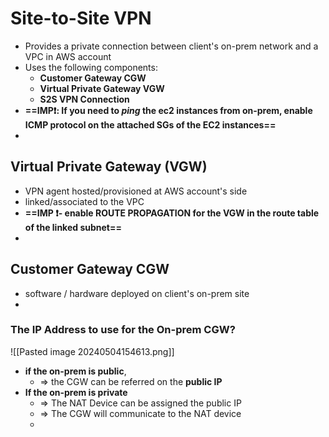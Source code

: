 
# Site-to-Site VPN

- Provides a private connection between client's on-prem network and a VPC in AWS account
- Uses the following components:
	- **Customer Gateway CGW**
	- **Virtual Private Gateway VGW**
	- **S2S VPN Connection**
- **==IMP❗️: If you need to *ping* the ec2 instances from on-prem, enable ICMP protocol on the attached SGs of the EC2 instances==**
- 

## Virtual Private Gateway (VGW)

- VPN agent hosted/provisioned at AWS account's side
- linked/associated to the VPC
- **==IMP ❗️- enable ROUTE PROPAGATION for the VGW in the route table of the linked subnet==**
- 

## Customer Gateway CGW

- software / hardware deployed on client's on-prem site
- 

### The IP Address to use for the On-prem CGW?
![[Pasted image 20240504154613.png]]
- **if the on-prem is public**, 
	- => the CGW can be referred on the **public IP**
- **If the on-prem is private**
	- => The NAT Device can be assigned the public IP
	- => The CGW will communicate to the NAT device
	- 

